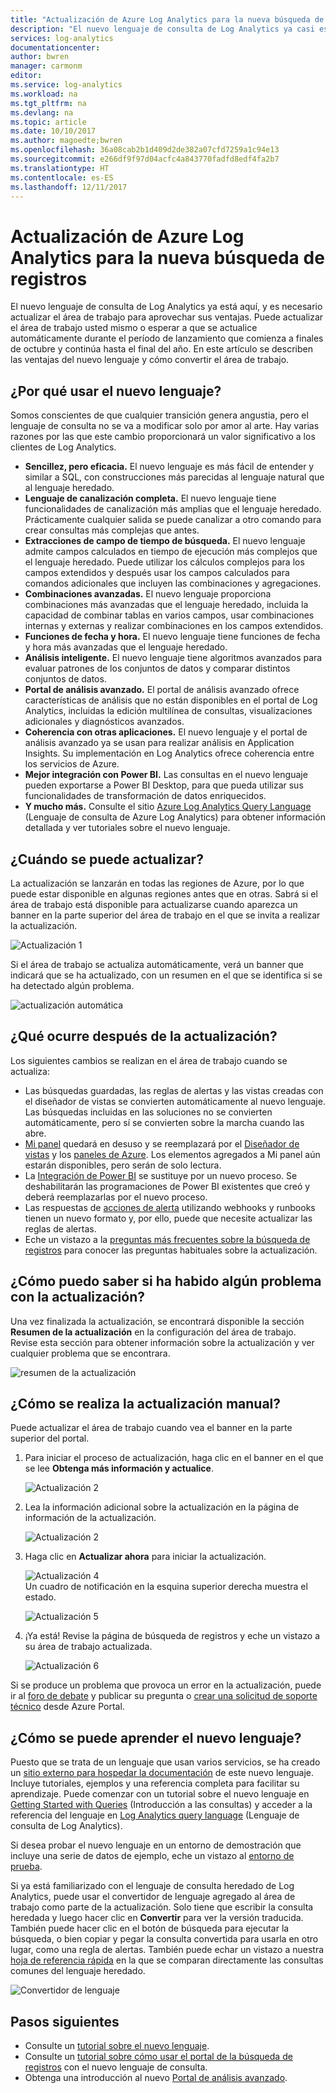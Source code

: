 ```yaml
---
title: "Actualización de Azure Log Analytics para la nueva búsqueda de registros | Microsoft Docs"
description: "El nuevo lenguaje de consulta de Log Analytics ya casi está aquí, y puede participar en la versión preliminar pública.  En este artículo se describen las ventajas del nuevo lenguaje y cómo convertir el área de trabajo."
services: log-analytics
documentationcenter: 
author: bwren
manager: carmonm
editor: 
ms.service: log-analytics
ms.workload: na
ms.tgt_pltfrm: na
ms.devlang: na
ms.topic: article
ms.date: 10/10/2017
ms.author: magoedte;bwren
ms.openlocfilehash: 36a08cab2b1d409d2de382a07cfd7259a1c94e13
ms.sourcegitcommit: e266df9f97d04acfc4a843770fadfd8edf4fa2b7
ms.translationtype: HT
ms.contentlocale: es-ES
ms.lasthandoff: 12/11/2017
---
```

# <a name="azure-log-analytics-upgrade-to-new-log-search"></a>Actualización de Azure Log Analytics para la nueva búsqueda de registros

El nuevo lenguaje de consulta de Log Analytics ya está aquí, y es necesario actualizar el área de trabajo para aprovechar sus ventajas.  Puede actualizar el área de trabajo usted mismo o esperar a que se actualice automáticamente durante el período de lanzamiento que comienza a finales de octubre y continúa hasta el final del año.  En este artículo se describen las ventajas del nuevo lenguaje y cómo convertir el área de trabajo.  

## <a name="why-the-new-language"></a>¿Por qué usar el nuevo lenguaje?
Somos conscientes de que cualquier transición genera angustia, pero el lenguaje de consulta no se va a modificar solo por amor al arte.  Hay varias razones por las que este cambio proporcionará un valor significativo a los clientes de Log Analytics.

- **Sencillez, pero eficacia.** El nuevo lenguaje es más fácil de entender y similar a SQL, con construcciones más parecidas al lenguaje natural que al lenguaje heredado.
- **Lenguaje de canalización completa.**  El nuevo lenguaje tiene funcionalidades de canalización más amplias que el lenguaje heredado.  Prácticamente cualquier salida se puede canalizar a otro comando para crear consultas más complejas que antes.
- **Extracciones de campo de tiempo de búsqueda.**  El nuevo lenguaje admite campos calculados en tiempo de ejecución más complejos que el lenguaje heredado.  Puede utilizar los cálculos complejos para los campos extendidos y después usar los campos calculados para comandos adicionales que incluyen las combinaciones y agregaciones.
- **Combinaciones avanzadas.**  El nuevo lenguaje proporciona combinaciones más avanzadas que el lenguaje heredado, incluida la capacidad de combinar tablas en varios campos, usar combinaciones internas y externas y realizar combinaciones en los campos extendidos.
- **Funciones de fecha y hora.**  El nuevo lenguaje tiene funciones de fecha y hora más avanzadas que el lenguaje heredado.
- **Análisis inteligente.**  El nuevo lenguaje tiene algoritmos avanzados para evaluar patrones de los conjuntos de datos y comparar distintos conjuntos de datos.
- **Portal de análisis avanzado.**  El portal de análisis avanzado ofrece características de análisis que no están disponibles en el portal de Log Analytics, incluidas la edición multilínea de consultas, visualizaciones adicionales y diagnósticos avanzados.
- **Coherencia con otras aplicaciones.**  El nuevo lenguaje y el portal de análisis avanzado ya se usan para realizar análisis en Application Insights.  Su implementación en Log Analytics ofrece coherencia entre los servicios de Azure.
- **Mejor integración con Power BI.** Las consultas en el nuevo lenguaje pueden exportarse a Power BI Desktop, para que pueda utilizar sus funcionalidades de transformación de datos enriquecidos.
- **Y mucho más.** Consulte el sitio [Azure Log Analytics Query Language](https://docs.loganalytics.io) (Lenguaje de consulta de Azure Log Analytics) para obtener información detallada y ver tutoriales sobre el nuevo lenguaje.


## <a name="when-can-i-upgrade"></a>¿Cuándo se puede actualizar?
La actualización se lanzarán en todas las regiones de Azure, por lo que puede estar disponible en algunas regiones antes que en otras.  Sabrá si el área de trabajo está disponible para actualizarse cuando aparezca un banner en la parte superior del área de trabajo en el que se invita a realizar la actualización.

![Actualización 1](media/log-analytics-log-search-upgrade/upgrade-01a.png)

Si el área de trabajo se actualiza automáticamente, verá un banner que indicará que se ha actualizado, con un resumen en el que se identifica si se ha detectado algún problema.

 ![actualización automática](media/log-analytics-log-search-upgrade/auto-upgrade.png)


## <a name="what-happens-after-the-upgrade"></a>¿Qué ocurre después de la actualización?
Los siguientes cambios se realizan en el área de trabajo cuando se actualiza:

- Las búsquedas guardadas, las reglas de alertas y las vistas creadas con el diseñador de vistas se convierten automáticamente al nuevo lenguaje.  Las búsquedas incluidas en las soluciones no se convierten automáticamente, pero sí se convierten sobre la marcha cuando las abre.  
- [Mi panel](log-analytics-dashboards.md) quedará en desuso y se reemplazará por el [Diseñador de vistas](log-analytics-view-designer.md) y los [paneles de Azure](https://docs.microsoft.com/azure/azure-portal/azure-portal-dashboards.md).  Los elementos agregados a Mi panel aún estarán disponibles, pero serán de solo lectura.
- La [Integración de Power BI](log-analytics-powerbi.md) se sustituye por un nuevo proceso.  Se deshabilitarán las programaciones de Power BI existentes que creó y deberá reemplazarlas por el nuevo proceso.
- Las respuestas de [acciones de alerta](log-analytics-alerts-actions.md) utilizando webhooks y runbooks tienen un nuevo formato y, por ello, puede que necesite actualizar las reglas de alertas.
- Eche un vistazo a la [preguntas más frecuentes sobre la búsqueda de registros](log-analytics-log-search-faq.md) para conocer las preguntas habituales sobre la actualización.

## <a name="how-do-i-know-if-there-were-any-issues-from-the-upgrade"></a>¿Cómo puedo saber si ha habido algún problema con la actualización?
Una vez finalizada la actualización, se encontrará disponible la sección **Resumen de la actualización** en la configuración del área de trabajo.  Revise esta sección para obtener información sobre la actualización y ver cualquier problema que se encontrara.

 ![resumen de la actualización](media/log-analytics-log-search-upgrade/upgrade-summary.png)

## <a name="how-do-i-manually-perform-the-upgrade"></a>¿Cómo se realiza la actualización manual?
Puede actualizar el área de trabajo cuando vea el banner en la parte superior del portal.  

1.  Para iniciar el proceso de actualización, haga clic en el banner en el que se lee **Obtenga más información y actualice**.

    ![Actualización 2](media/log-analytics-log-search-upgrade/upgrade-01a.png)<br>

2.  Lea la información adicional sobre la actualización en la página de información de la actualización.

    ![Actualización 2](media/log-analytics-log-search-upgrade/upgrade-03.png)<br>

3.  Haga clic en **Actualizar ahora** para iniciar la actualización.

    ![Actualización 4](media/log-analytics-log-search-upgrade/upgrade-04.png)<br>Un cuadro de notificación en la esquina superior derecha muestra el estado.
    
    ![Actualización 5](media/log-analytics-log-search-upgrade/upgrade-05.png)

4.  ¡Ya está!  Revise la página de búsqueda de registros y eche un vistazo a su área de trabajo actualizada.

    ![Actualización 6](media/log-analytics-log-search-upgrade/upgrade-06.png)

Si se produce un problema que provoca un error en la actualización, puede ir al [foro de debate](https://social.msdn.microsoft.com/Forums/azure/home?forum=opinsights) y publicar su pregunta o [crear una solicitud de soporte técnico](../azure-supportability/how-to-create-azure-support-request.md) desde Azure Portal.

## <a name="how-do-i-learn-the-new-language"></a>¿Cómo se puede aprender el nuevo lenguaje?
Puesto que se trata de un lenguaje que usan varios servicios, se ha creado un [sitio externo para hospedar la documentación](https://docs.loganalytics.io/) de este nuevo lenguaje.  Incluye tutoriales, ejemplos y una referencia completa para facilitar su aprendizaje. Puede comenzar con un tutorial sobre el nuevo lenguaje en [Getting Started with Queries](https://go.microsoft.com/fwlink/?linkid=856078) (Introducción a las consultas) y acceder a la referencia del lenguaje en [Log Analytics query language](https://go.microsoft.com/fwlink/?linkid=856079) (Lenguaje de consulta de Log Analytics).  

Si desea probar el nuevo lenguaje en un entorno de demostración que incluye una serie de datos de ejemplo, eche un vistazo al [entorno de prueba](https://portal.loganalytics.io/demo#/discover/home).

Si ya está familiarizado con el lenguaje de consulta heredado de Log Analytics, puede usar el convertidor de lenguaje agregado al área de trabajo como parte de la actualización.  Solo tiene que escribir la consulta heredada y luego hacer clic en **Convertir** para ver la versión traducida.  También puede hacer clic en el botón de búsqueda para ejecutar la búsqueda, o bien copiar y pegar la consulta convertida para usarla en otro lugar, como una regla de alertas.  También puede echar un vistazo a nuestra [hoja de referencia rápida](log-analytics-log-search-transition.md) en la que se comparan directamente las consultas comunes del lenguaje heredado.

![Convertidor de lenguaje](media/log-analytics-log-search-upgrade/language-converter.png)


## <a name="next-steps"></a>Pasos siguientes
- Consulte un [tutorial sobre el nuevo lenguaje](https://go.microsoft.com/fwlink/?linkid=856078).
- Consulte un [tutorial sobre cómo usar el portal de la búsqueda de registros](log-analytics-log-search-log-search-portal.md) con el nuevo lenguaje de consulta.
- Obtenga una introducción al nuevo [Portal de análisis avanzado](https://go.microsoft.com/fwlink/?linkid=856587).
